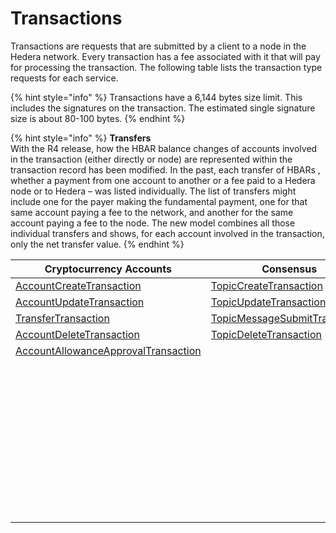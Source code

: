 # Transactions

Transactions are requests that are submitted by a client to a node in the Hedera network. Every transaction has a fee associated with it that will pay for processing the transaction. The following table lists the transaction type requests for each service.

{% hint style="info" %}
Transactions have a 6,144 bytes size limit. This includes the signatures on the transaction. The estimated single signature size is about 80-100 bytes.
{% endhint %}

{% hint style="info" %}
**Transfers**\
With the R4 release, how the HBAR balance changes of accounts involved in the transaction (either directly or node) are represented within the transaction record has been modified. In the past, each transfer of HBARs , whether a payment from one account to another or a fee paid to a Hedera node or to Hedera – was listed individually. The list of transfers might include one for the payer making the fundamental payment, one for that same account paying a fee to the network, and another for the same account paying a fee to the node. The new model combines all those individual transfers and shows, for each account involved in the transaction, only the net transfer value.
{% endhint %}

| Cryptocurrency Accounts                                                                     | Consensus                                                                            | Tokens                                                                                    | File Service                                                            | Smart Contracts                                                                       |
| ------------------------------------------------------------------------------------------- | ------------------------------------------------------------------------------------ | ----------------------------------------------------------------------------------------- | ----------------------------------------------------------------------- | ------------------------------------------------------------------------------------- |
| [AccountCreateTransaction](../../../sdks/cryptocurrency/create-an-account.md)               | [TopicCreateTransaction](../../../sdks/consensus-service/create-a-topic.md)          | [TokenCreateTransaction](../../../sdks/readme-1/define-a-token.md)                        | [FileCreateTransaction](../../../sdks/file-storage/create-a-file.md)    | [ContractCreateTransaction](../../../sdks/smart-contracts/create-a-smart-contract.md) |
| [AccountUpdateTransaction](../../../sdks/cryptocurrency/update-an-account.md)               | [TopicUpdateTransaction](../../../sdks/consensus-service/update-a-topic.md)          | [TokenUpdateTransaction](../../../sdks/readme-1/update-a-token.md)                        | [FileAppendTransaction](../../../sdks/file-storage/append-to-a-file.md) | [ContractUpdateTransaction](../../../sdks/smart-contracts/update-a-smart-contract.md) |
| [TransferTransaction](../../../sdks/cryptocurrency/transfer-cryptocurrency.md)              | [TopicMessageSubmitTransaction](../../../sdks/consensus-service/submit-a-message.md) | [TokenDeleteTransaction](../../../sdks/readme-1/delete-a-token.md)                        | [FileUpdateTransaction](../../../sdks/file-storage/update-a-file.md)    | [ContractDeleteTransaction](../../../sdks/smart-contracts/delete-a-smart-contract.md) |
| [AccountDeleteTransaction](../../../sdks/cryptocurrency/delete-an-account.md)               | [TopicDeleteTransaction](../../../sdks/consensus-service/delete-a-topic.md)          | [TokenAssociateTransaction](../../../sdks/readme-1/associate-tokens-to-an-account.md)     | [FileDeleteTransaction](../../../sdks/file-storage/delete-a-file.md)    | [EthereumTransaction](../../../sdks/smart-contracts/ethereum-transaction.md)          |
| [AccountAllowanceApprovalTransaction](../../../sdks/cryptocurrency/approve-an-allowance.md) |                                                                                      | [TokenDissociateTransaction](../../../sdks/readme-1/dissociate-tokens-from-an-account.md) |                                                                         |                                                                                       |
|                                                                                             |                                                                                      | [TokenMintTransaction](../../../sdks/token-service/mint-a-token.md)                       |                                                                         |                                                                                       |
|                                                                                             |                                                                                      | [TokenBurnTransaction](../../../sdks/readme-1/burn-a-token.md)                            |                                                                         |                                                                                       |
|                                                                                             |                                                                                      | [TokenFreezeTransaction](../../../sdks/readme-1/freeze-an-account.md)                     |                                                                         |                                                                                       |
|                                                                                             |                                                                                      | [TokenFeeScheduleUpdateTransaction](../../../sdks/readme-1/update-a-fee-schedule.md)      |                                                                         |                                                                                       |
|                                                                                             |                                                                                      | [TokenUnfreezeTransaction](../../../sdks/readme-1/unfreeze-an-account.md)                 |                                                                         |                                                                                       |
|                                                                                             |                                                                                      | [TokenGrantKycTransaction](../../../sdks/readme-1/enable-kyc-account-flag.md)             |                                                                         |                                                                                       |
|                                                                                             |                                                                                      | [TokenRevokeKycTransaction](../../../sdks/readme-1/disable-kyc-account-flag.md)           |                                                                         |                                                                                       |
|                                                                                             |                                                                                      | [TokenPauseTransaction](../../../sdks/readme-1/pause-a-token.md)                          |                                                                         |                                                                                       |
|                                                                                             |                                                                                      | [TokenUnpauseTransaction](../../../sdks/readme-1/unpause-a-token.md)                      |                                                                         |                                                                                       |
|                                                                                             |                                                                                      | [TokenWipeTransaction](../../../sdks/readme-1/wipe-a-token.md)                            |                                                                         |                                                                                       |
